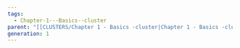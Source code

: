 ```yaml
---
tags:
  - Chapter-1---Basics--cluster
parent: "[[CLUSTERS/Chapter 1 - Basics -cluster|Chapter 1 - Basics -cluster]]"
generation: 1
---
```

